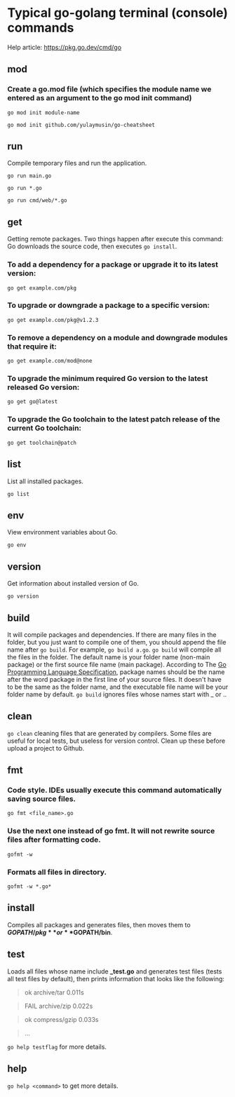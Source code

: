 # Typical go-golang terminal (console) commands

Help article: https://pkg.go.dev/cmd/go

## mod

### Сreate a go.mod file (which specifies the module name we entered as an argument to the go mod init command)

`go mod init module-name`

`go mod init github.com/yulaymusin/go-cheatsheet`

## run

Compile temporary files and run the application.

`go run main.go`

`go run *.go`

`go run cmd/web/*.go`

## get

Getting remote packages. Two things happen after execute this command: Go downloads the source code, then executes `go install`.

### To add a dependency for a package or upgrade it to its latest version:
`go get example.com/pkg`

### To upgrade or downgrade a package to a specific version:
`go get example.com/pkg@v1.2.3`

### To remove a dependency on a module and downgrade modules that require it:
`go get example.com/mod@none`

### To upgrade the minimum required Go version to the latest released Go version:
`go get go@latest`

### To upgrade the Go toolchain to the latest patch release of the current Go toolchain:
`go get toolchain@patch`

## list

List all installed packages.

`go list`

## env

View environment variables about Go.

`go env`

## version

Get information about installed version of Go.

`go version`

## build

It will compile packages and dependencies.
If there are many files in the folder, but you just want to compile one of them, you should append the file name after `go build`. For example, `go build a.go`. `go build` will compile all the files in the folder.
The default name is your folder name (non-main package) or the first source file name (main package).
According to The [Go Programming Language Specification](https://go.dev/ref/spec), package names should be the name after the word package in the first line of your source files. It doesn't have to be the same as the folder name, and the executable file name will be your folder name by default.
`go build` ignores files whose names start with _ or ..

## clean

`go clean` cleaning files that are generated by compilers. Some files are useful for local tests, but useless for version control. Clean up these before upload a project to Github.

## fmt

### Code style. IDEs usually execute this command automatically saving source files.

`go fmt <file_name>.go`

### Use the next one instead of go fmt. It will not rewrite source files after formatting code.

`gofmt -w`

### Formats all files in directory.

`gofmt -w *.go*`

## install

Compiles all packages and generates files, then moves them to **$GOPATH/pkg** or **$GOPATH/bin**.

## test

Loads all files whose name include **_test.go** and generates test files (tests all test files by default), then prints information that looks like the following:

> ok   archive/tar   0.011s

> FAIL archive/zip   0.022s

> ok   compress/gzip 0.033s

> ...

`go help testflag` for more details.

## help

`go help <command>` to get more details.
